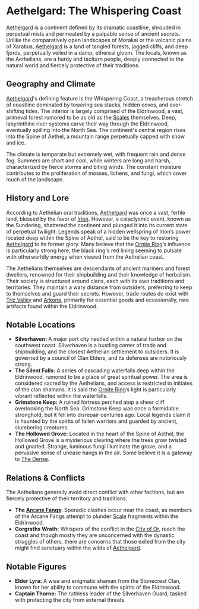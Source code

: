 # Aethelgard: The Whispering Coast

[Aethelgard](/raw/20250501/town/aethelgard.md) is a continent defined by its dramatic coastline, shrouded in perpetual mists and permeated by a palpable sense of ancient secrets. Unlike the comparatively open landscapes of Morakai or the volcanic plains of Xaratius, [Aethelgard](/raw/20250501/world/aethelgard.md) is a land of tangled forests, jagged cliffs, and deep fjords, perpetually veiled in a damp, ethereal gloom.  The locals, known as the Aethelians, are a hardy and taciturn people, deeply connected to the natural world and fiercely protective of their traditions.

## Geography and Climate

[Aethelgard](/raw/20250501/town/aethelgard.md)'s defining feature is the Whispering Coast, a treacherous stretch of coastline dominated by towering sea stacks, hidden coves, and ever-shifting tides.  The interior is largely comprised of the Eldrinwood, a vast, primeval forest rumored to be as old as the [Scales](/geography/landmark/scale.md) themselves.  Deep, labyrinthine river systems carve their way through the Eldrinwood, eventually spilling into the North Sea.  The continent's central region rises into the Spine of Aethel, a mountain range perpetually capped with snow and ice.  

The climate is temperate but extremely wet, with frequent rain and dense fog. Summers are short and cool, while winters are long and harsh, characterized by fierce storms and biting winds. The constant moisture contributes to the proliferation of mosses, lichens, and fungi, which cover much of the landscape.

## History and Lore

According to Aethelian oral traditions, [Aethelgard](/raw/20250501/town/aethelgard.md) was once a vast, fertile land, blessed by the favor of [Irion](/being/deity/irion.md).  However, a cataclysmic event, known as the Sundering, shattered the continent and plunged it into its current state of perpetual twilight.  Legends speak of a hidden wellspring of Irion’s power located deep within the Spine of Aethel, said to be the key to restoring [Aethelgard](/raw/20250501/world/aethelgard.md) to its former glory. Many believe that the [Ornite Ring](/geography/scale/ornite-ring.md)’s influence is particularly strong here, the black ring's red lining seeming to pulsate with otherworldly energy when viewed from the Aethelian coast.

The Aethelians themselves are descendants of ancient mariners and forest dwellers, renowned for their shipbuilding and their knowledge of herbalism. Their society is structured around clans, each with its own traditions and territories. They maintain a wary distance from outsiders, preferring to keep to themselves and guard their secrets. However, trade routes do exist with [Triz Valley](/geography/settlement/city/triz-valley.md) and [Arkona](/geography/settlement/city/arkona.md), primarily for essential goods and occasionally, rare artifacts found within the Eldrinwood.

## Notable Locations

*   **Silverhaven:** A major port city nestled within a natural harbor on the southwest coast. Silverhaven is a bustling center of trade and shipbuilding, and the closest Aethelian settlement to outsiders. It is governed by a council of Clan Elders, and its defenses are notoriously strong.
*   **The Silent Falls:** A series of cascading waterfalls deep within the Eldrinwood, rumored to be a place of great spiritual power. The area is considered sacred by the Aethelians, and access is restricted to initiates of the clan shamans. It is said the [Ornite Ring](/geography/scale/ornite-ring.md)’s light is particularly vibrant reflected within the waterfalls.
*   **Grimstone Keep:** A ruined fortress perched atop a sheer cliff overlooking the North Sea. Grimstone Keep was once a formidable stronghold, but it fell into disrepair centuries ago. Local legends claim it is haunted by the spirits of fallen warriors and guarded by ancient, slumbering creatures.
*   **The Hollowed Grove:** Located in the heart of the Spine of Aethel, the Hollowed Grove is a mysterious clearing where the trees grow twisted and gnarled. Strange, luminous fungi illuminate the grove, and a pervasive sense of unease hangs in the air.  Some believe it is a gateway to [The Dense](/geography/realm/the-dense.md).

## Relations & Conflicts

The Aethelians generally avoid direct conflict with other factions, but are fiercely protective of their territory and traditions.  

*   **The [Arcane Fangs](/structure/society/factions/arcane-fangs.md):** Sporadic clashes occur near the coast, as members of the Arcane Fangs attempt to plunder [Scale](/geography/landmark/scale.md) fragments within the Eldrinwood.
*   **Gorgraths Wrath:** Whispers of the conflict in the [City of Or](/geography/settlement/city/city-of-or.md), reach the coast and though mostly they are unconcerned with the dynastic struggles of others, there are concerns that those exiled from the city might find sanctuary within the wilds of [Aethelgard](/raw/20250501/town/aethelgard.md).

## Notable Figures

*   **Elder Lyra:** A wise and enigmatic shaman from the Stonecrest Clan, known for her ability to commune with the spirits of the Eldrinwood.
*   **Captain Thorne:** The ruthless leader of the Silverhaven Guard, tasked with protecting the city from external threats.
